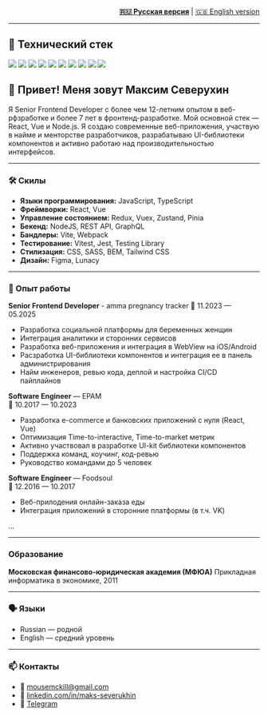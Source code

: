 <p style="text-align: right;">
  <a href="README_RU.md" style="font-weight: bold;">🇷🇺 Русская версия</a> |
  <a href="README.md" >🇬🇧 English version</a>
</p>

---

## 🧰 Технический стек

<p align="left">
  <img src="https://img.shields.io/badge/-JavaScript-F7DF1E?logo=javascript&logoColor=000&style=for-the-badge" />
  <img src="https://img.shields.io/badge/-TypeScript-3178C6?logo=typescript&logoColor=white&style=for-the-badge" />
  <img src="https://img.shields.io/badge/-React-61DAFB?logo=react&logoColor=black&style=for-the-badge" />
  <img src="https://img.shields.io/badge/-Vue-4FC08D?logo=vue.js&logoColor=white&style=for-the-badge" />
  <img src="https://img.shields.io/badge/-Node.js-339933?logo=nodedotjs&logoColor=white&style=for-the-badge" />
  <img src="https://img.shields.io/badge/-Tailwind-38B2AC?logo=tailwind-css&logoColor=white&style=for-the-badge" />
  <img src="https://img.shields.io/badge/-GraphQL-E10098?logo=graphql&logoColor=white&style=for-the-badge" />
  <img src="https://img.shields.io/badge/-Jest-C21325?logo=jest&logoColor=white&style=for-the-badge" />
  <img src="https://img.shields.io/badge/-Vitest-86b91a?logo=jest&logoColor=white&style=for-the-badge" />
  <img src="https://img.shields.io/badge/-Figma-F24E1E?logo=figma&logoColor=white&style=for-the-badge" />
</p>

## 👋 Привет! Меня зовут Максим Северухин

Я Senior Frontend Developer с более чем 12-летним опытом в веб-рфзработке и более 7 лет в фронтенд-разработке. Мой основной стек — React, Vue и Node.js. Я создаю современные веб-приложения, участвую в найме и менторстве разработчиков, разрабатываю UI-библиотеки компонентов и активно работаю над производительностью интерфейсов.


---

### 🛠️ Скилы

- **Языки программирования:** JavaScript, TypeScript
- **Фреймворки:** React, Vue
- **Управление состоянием:** Redux, Vuex, Zustand, Pinia
- **Бекенд:** NodeJS, REST API, GraphQL
- **Бандлеры:** Vite, Webpack
- **Тестирование:** Vitest, Jest, Testing Library
- **Стилизация:** CSS, SASS, BEM, Tailwind CSS
- **Дизайн:** Figma, Lunacy

---

### 💼 Опыт работы

**Senior Frontend Developer** - amma pregnancy tracker
📅 11.2023 — 05.2025
- Разработка социальной платформы для беременных женщин  
- Интеграция аналитики и сторонних сервисов  
- Разработка веб-приложения и интеграция в WebView на iOS/Android  
- Расзработка UI-библиотеки компонентов и интеграция ее в панель администрирования
- Найм инженеров, ревью кода, деплой и настройка CI/CD пайплайнов

**Software Engineer** — EPAM  
📅 10.2017 — 10.2023  
- Разработка e-commerce и банковских приложений с нуля (React, Vue)  
- Оптимизация Time-to-interactive, Time-to-market метрик
- Активно участвовал в разработке UI-kit библиотеки компонентов
- Поддержка команд, коучинг, код-ревью  
- Руководство командами до 5 человек

**Software Engineer** — Foodsoul  
📅 12.2016 — 10.2017  
- Веб-прилодения онлайн-заказа еды
- Интеграция приложений в сторонние платформы (в т.ч. VK)

...

---

### Образование

**Московская финансово-юридическая академия (МФЮА)**
Прикладная информатика в экономике, 2011

---

### 🗣️ Языки

- Russian — родной  
- English — средний уровень

---

### 📫 Контакты

- 📧 [mousemckill@gmail.com](mailto:mousemckill@gmail.com)
- 🔗 [linkedin.com/in/maks-severukhin](https://www.linkedin.com/in/maks-severukhin)
- 💬 [Telegram](https://t.me/mousemckill)

<!--
**mousemckill/mousemckill** is a ✨ _special_ ✨ repository because its `README.md` (this file) appears on your GitHub profile.

Here are some ideas to get you started:

- 🔭 I’m currently working on ...
- 🌱 I’m currently learning ...
- 👯 I’m looking to collaborate on ...
- 🤔 I’m looking for help with ...
- 💬 Ask me about ...
- 📫 How to reach me: ...
- 😄 Pronouns: ...
- ⚡ Fun fact: ...
-->
